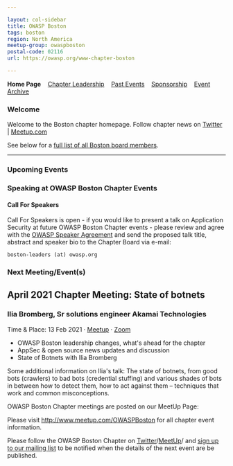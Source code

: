 ```yaml
---

layout: col-sidebar
title: OWASP Boston
tags: boston
region: North America
meetup-group: owaspboston
postal-code: 02116
url: https://owasp.org/www-chapter-boston

---
```

<strong>Home Page</strong>
&nbsp;&nbsp;&nbsp;[Chapter Leadership](leadership.md)
&nbsp;&nbsp;&nbsp;[Past Events](pastevents.md)
&nbsp;&nbsp;&nbsp;[Sponsorship](sponsorship.md)
&nbsp;&nbsp;&nbsp;[Event Archive](pasteventsarchive.md)

### Welcome

Welcome to the Boston chapter homepage. 
Follow chapter news on [Twitter](https://twitter.com/owaspboston) | [Meetup.com](https://meetup.com/OWASPBoston)

See below for a [full list of all Boston board members](leadership.md).

<hr/>

### Upcoming Events

### Speaking at OWASP Boston Chapter Events

#### Call For Speakers

Call For Speakers is open - if you would like to present a talk on Application Security at future OWASP Boston Chapter events - please review and agree with the [OWASP Speaker Agreement](https://owasp.org/www-policy/legal/speaker-agreement) and send the proposed talk title, abstract and speaker bio to the Chapter Board via e-mail:

`boston-leaders (at) owasp.org`

### Next Meeting/Event(s)

## April 2021 Chapter Meeting: State of botnets
### Ilia Bromberg, Sr solutions engineer Akamai Technologies

Time & Place: 13 Feb 2021 · [Meetup](https://www.meetup.com/owaspboston/events/277288723/) · [Zoom](https://zoom.us/j/92823025077?pwd=SlFPRGJ6cHpML0FxT0VHa2xESEZ5UT09)

* OWASP Boston leadership changes, what's ahead for the chapter
* AppSec & open source news updates and discussion
* State of Botnets with Ilia Bromberg

Some additional information on Ilia's talk:
The state of botnets, from good bots (crawlers) to bad bots (credential stuffing) and various shades of bots in between how to detect them, how to act against them – techniques that work and common misconceptions.

OWASP Boston Chapter meetings are posted on our MeetUp Page:

Please visit <a href="http://www.meetup.com/OWASPBoston">http://www.meetup.com/OWASPBoston</a> for all chapter event information.

Please follow the OWASP Boston Chapter on <a href="https://twitter.com/OWASPBoston">Twitter</a>/<a href="https://meetup.com/OWASPBoston">MeetUp</a>/ and <a href="https://groups.google.com/a/owasp.org/forum/#!forum/boston-chapter/join">sign up to our mailing list</a> to be notified when the details of the next event are be published. 
